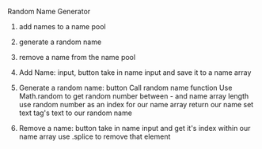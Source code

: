 Random Name Generator

1. add names to a name pool
2. generate a random name
3. remove a name from the name pool

1. Add Name: input, button
    take in name input and save it to a name array

2. Generate a random name: button
    Call random name function
        Use Math.random  to get random number between - and name array length
        use random number as an index for our name array
        return our name
    set text tag's  text to our random name

3. Remove a name: button
    take in name input and get it's index within our name array
    use .splice to remove that element